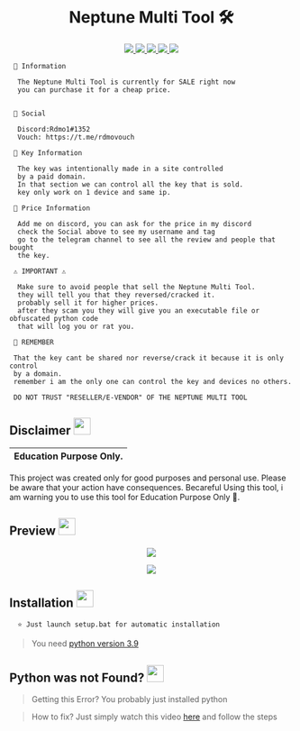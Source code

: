  
<h1 align="center">Neptune Multi Tool 🛠️ </h1>
<p align="center">
  <a href="https://github.com/Rdmo1/DisRo-Multi-Tool/blob/main/LICENSE">
    <img src="https://img.shields.io/badge/License-MIT-important">
  </a>
  <a href="https://www.python.org">
    <img src="https://img.shields.io/badge/Python-3.9-informational.svg">
  </a>
  <a href="https://github.com/AstraaDev/Discord-All-Tools-In-One">
    <img src="https://img.shields.io/badge/covarage-95%25-green">
  </a>
  <a href="https://github.com/AstraaDev">
    <img src="https://img.shields.io/github/repo-size/Rdmo1/Premium-Pack.svg?label=Repo%20size&style=flat-square">
  </a>
  <a href="https://github.com/Rdmo1">
    <img src="https://gpvc.arturio.dev/Rdmo1">
  </a>
</p>

<p align="center">

```
 📌 Information

  The Neptune Multi Tool is currently for SALE right now
  you can purchase it for a cheap price.
  
  
 📌 Social
  
  Discord:Rdmo1#1352
  Vouch: https://t.me/rdmovouch
  
 📌 Key Information

  The key was intentionally made in a site controlled
  by a paid domain.
  In that section we can control all the key that is sold.
  key only work on 1 device and same ip.
 
 📌 Price Information 
  
  Add me on discord, you can ask for the price in my discord
  check the Social above to see my username and tag
  go to the telegram channel to see all the review and people that bought
  the key.
  
 ⚠️ IMPORTANT ⚠️

  Make sure to avoid people that sell the Neptune Multi Tool.
  they will tell you that they reversed/cracked it.
  probably sell it for higher prices.
  after they scam you they will give you an executable file or obfuscated python code
  that will log you or rat you.

 📣 REMEMBER

 That the key cant be shared nor reverse/crack it because it is only control
 by a domain.
 remember i am the only one can control the key and devices no others.

 DO NOT TRUST "RESELLER/E-VENDOR" OF THE NEPTUNE MULTI TOOL
```
</p>

## Disclaimer  <img src="https://media.giphy.com/media/hvRJCLFzcasrR4ia7z/giphy.gif" width="30px"/>
</h1>

|Education Purpose Only.|
|-------------------------------------------------|
This project was created only for good purposes and personal use.
Please be aware that your action have consequences.
Becareful Using this tool, i am warning you to use this tool for Education Purpose Only 👀.

## Preview  <img src="https://cdn3.emoji.gg/emojis/1676-cameracat.png" width="30px"/>
</h1>


<p align="center">
  <img src="https://media.discordapp.net/attachments/1006899534078685254/1032904143624491078/unknown.png">
</p>



<p align="center">
  <img src="https://cdn.discordapp.com/attachments/1052511668585902080/1057544397425745980/pixel-jeff-christmas.gif">
</p>

## Installation <img src="https://cdn3.emoji.gg/emojis/7277_green_flame.gif" width="30px"/>

<p align="center">

```
  ⭐ Just launch setup.bat for automatic installation
```
</p>

> You need [python version 3.9](https://www.python.org/downloads/release/python-397/)

## Python was not Found? <img src="https://cdn3.emoji.gg/emojis/7277_green_flame.gif" width="30px"/>
</h1>

> Getting this Error? You probably just installed python

> How to fix? Just simply watch this video [here](https://youtu.be/uBnbVqUmZaQ) and follow the steps 
